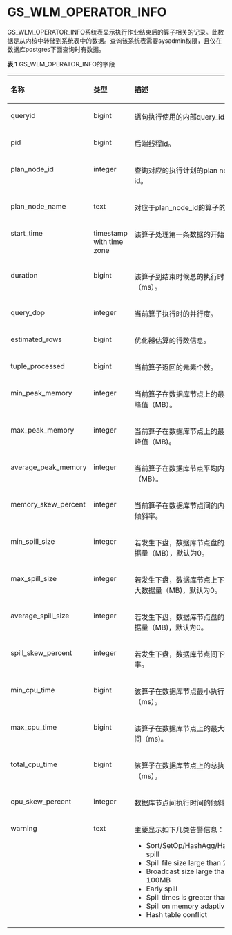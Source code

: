 # GS\_WLM\_OPERATOR\_INFO<a name="ZH-CN_TOPIC_0289900540"></a>

GS\_WLM\_OPERATOR\_INFO系统表显示执行作业结束后的算子相关的记录。此数据是从内核中转储到系统表中的数据。查询该系统表需要sysadmin权限，且仅在数据库postgres下面查询时有数据。

**表 1**  GS\_WLM\_OPERATOR\_INFO的字段

<a name="zh-cn_topic_0283136785_zh-cn_topic_0237122263_zh-cn_topic_0111176227_table85181143511"></a>
<table><thead align="left"><tr id="zh-cn_topic_0283136785_zh-cn_topic_0237122263_zh-cn_topic_0111176227_row12518114125110"><th class="cellrowborder" valign="top" width="22%" id="mcps1.2.4.1.1"><p id="zh-cn_topic_0283136785_zh-cn_topic_0237122263_zh-cn_topic_0111176227_p7518161415512"><a name="zh-cn_topic_0283136785_zh-cn_topic_0237122263_zh-cn_topic_0111176227_p7518161415512"></a><a name="zh-cn_topic_0283136785_zh-cn_topic_0237122263_zh-cn_topic_0111176227_p7518161415512"></a>名称</p>
</th>
<th class="cellrowborder" valign="top" width="19%" id="mcps1.2.4.1.2"><p id="zh-cn_topic_0283136785_zh-cn_topic_0237122263_zh-cn_topic_0111176227_p651816147513"><a name="zh-cn_topic_0283136785_zh-cn_topic_0237122263_zh-cn_topic_0111176227_p651816147513"></a><a name="zh-cn_topic_0283136785_zh-cn_topic_0237122263_zh-cn_topic_0111176227_p651816147513"></a>类型</p>
</th>
<th class="cellrowborder" valign="top" width="59%" id="mcps1.2.4.1.3"><p id="zh-cn_topic_0283136785_zh-cn_topic_0237122263_zh-cn_topic_0111176227_p1351919149511"><a name="zh-cn_topic_0283136785_zh-cn_topic_0237122263_zh-cn_topic_0111176227_p1351919149511"></a><a name="zh-cn_topic_0283136785_zh-cn_topic_0237122263_zh-cn_topic_0111176227_p1351919149511"></a>描述</p>
</th>
</tr>
</thead>
<tbody><tr id="zh-cn_topic_0283136785_zh-cn_topic_0237122263_zh-cn_topic_0111176227_row155196149514"><td class="cellrowborder" valign="top" width="22%" headers="mcps1.2.4.1.1 "><p id="zh-cn_topic_0283136785_zh-cn_topic_0237122263_zh-cn_topic_0111176227_p2519314135114"><a name="zh-cn_topic_0283136785_zh-cn_topic_0237122263_zh-cn_topic_0111176227_p2519314135114"></a><a name="zh-cn_topic_0283136785_zh-cn_topic_0237122263_zh-cn_topic_0111176227_p2519314135114"></a>queryid</p>
</td>
<td class="cellrowborder" valign="top" width="19%" headers="mcps1.2.4.1.2 "><p id="zh-cn_topic_0283136785_zh-cn_topic_0237122263_zh-cn_topic_0111176227_p1651921418517"><a name="zh-cn_topic_0283136785_zh-cn_topic_0237122263_zh-cn_topic_0111176227_p1651921418517"></a><a name="zh-cn_topic_0283136785_zh-cn_topic_0237122263_zh-cn_topic_0111176227_p1651921418517"></a>bigint</p>
</td>
<td class="cellrowborder" valign="top" width="59%" headers="mcps1.2.4.1.3 "><p id="zh-cn_topic_0283136785_zh-cn_topic_0237122263_zh-cn_topic_0111176227_p4519141415115"><a name="zh-cn_topic_0283136785_zh-cn_topic_0237122263_zh-cn_topic_0111176227_p4519141415115"></a><a name="zh-cn_topic_0283136785_zh-cn_topic_0237122263_zh-cn_topic_0111176227_p4519141415115"></a>语句执行使用的内部query_id。</p>
</td>
</tr>
<tr id="zh-cn_topic_0283136785_zh-cn_topic_0237122263_zh-cn_topic_0111176227_row3519181415112"><td class="cellrowborder" valign="top" width="22%" headers="mcps1.2.4.1.1 "><p id="zh-cn_topic_0283136785_zh-cn_topic_0237122263_zh-cn_topic_0111176227_p14519914195120"><a name="zh-cn_topic_0283136785_zh-cn_topic_0237122263_zh-cn_topic_0111176227_p14519914195120"></a><a name="zh-cn_topic_0283136785_zh-cn_topic_0237122263_zh-cn_topic_0111176227_p14519914195120"></a>pid</p>
</td>
<td class="cellrowborder" valign="top" width="19%" headers="mcps1.2.4.1.2 "><p id="zh-cn_topic_0283136785_zh-cn_topic_0237122263_zh-cn_topic_0111176227_p1651971414515"><a name="zh-cn_topic_0283136785_zh-cn_topic_0237122263_zh-cn_topic_0111176227_p1651971414515"></a><a name="zh-cn_topic_0283136785_zh-cn_topic_0237122263_zh-cn_topic_0111176227_p1651971414515"></a>bigint</p>
</td>
<td class="cellrowborder" valign="top" width="59%" headers="mcps1.2.4.1.3 "><p id="zh-cn_topic_0283136785_zh-cn_topic_0237122263_zh-cn_topic_0111176227_p651921410511"><a name="zh-cn_topic_0283136785_zh-cn_topic_0237122263_zh-cn_topic_0111176227_p651921410511"></a><a name="zh-cn_topic_0283136785_zh-cn_topic_0237122263_zh-cn_topic_0111176227_p651921410511"></a>后端线程id。</p>
</td>
</tr>
<tr id="zh-cn_topic_0283136785_zh-cn_topic_0237122263_zh-cn_topic_0111176227_row551921411518"><td class="cellrowborder" valign="top" width="22%" headers="mcps1.2.4.1.1 "><p id="zh-cn_topic_0283136785_zh-cn_topic_0237122263_zh-cn_topic_0111176227_p85191414155117"><a name="zh-cn_topic_0283136785_zh-cn_topic_0237122263_zh-cn_topic_0111176227_p85191414155117"></a><a name="zh-cn_topic_0283136785_zh-cn_topic_0237122263_zh-cn_topic_0111176227_p85191414155117"></a>plan_node_id</p>
</td>
<td class="cellrowborder" valign="top" width="19%" headers="mcps1.2.4.1.2 "><p id="zh-cn_topic_0283136785_zh-cn_topic_0237122263_zh-cn_topic_0111176227_p1951991455112"><a name="zh-cn_topic_0283136785_zh-cn_topic_0237122263_zh-cn_topic_0111176227_p1951991455112"></a><a name="zh-cn_topic_0283136785_zh-cn_topic_0237122263_zh-cn_topic_0111176227_p1951991455112"></a>integer</p>
</td>
<td class="cellrowborder" valign="top" width="59%" headers="mcps1.2.4.1.3 "><p id="zh-cn_topic_0283136785_zh-cn_topic_0237122263_zh-cn_topic_0111176227_p3519101415516"><a name="zh-cn_topic_0283136785_zh-cn_topic_0237122263_zh-cn_topic_0111176227_p3519101415516"></a><a name="zh-cn_topic_0283136785_zh-cn_topic_0237122263_zh-cn_topic_0111176227_p3519101415516"></a>查询对应的执行计划的plan node id。</p>
</td>
</tr>
<tr id="zh-cn_topic_0283136785_zh-cn_topic_0237122263_zh-cn_topic_0111176227_row17519614175113"><td class="cellrowborder" valign="top" width="22%" headers="mcps1.2.4.1.1 "><p id="zh-cn_topic_0283136785_zh-cn_topic_0237122263_zh-cn_topic_0111176227_p5519131418511"><a name="zh-cn_topic_0283136785_zh-cn_topic_0237122263_zh-cn_topic_0111176227_p5519131418511"></a><a name="zh-cn_topic_0283136785_zh-cn_topic_0237122263_zh-cn_topic_0111176227_p5519131418511"></a>plan_node_name</p>
</td>
<td class="cellrowborder" valign="top" width="19%" headers="mcps1.2.4.1.2 "><p id="zh-cn_topic_0283136785_zh-cn_topic_0237122263_zh-cn_topic_0111176227_p1951971455118"><a name="zh-cn_topic_0283136785_zh-cn_topic_0237122263_zh-cn_topic_0111176227_p1951971455118"></a><a name="zh-cn_topic_0283136785_zh-cn_topic_0237122263_zh-cn_topic_0111176227_p1951971455118"></a>text</p>
</td>
<td class="cellrowborder" valign="top" width="59%" headers="mcps1.2.4.1.3 "><p id="zh-cn_topic_0283136785_zh-cn_topic_0237122263_zh-cn_topic_0111176227_p1825284518537"><a name="zh-cn_topic_0283136785_zh-cn_topic_0237122263_zh-cn_topic_0111176227_p1825284518537"></a><a name="zh-cn_topic_0283136785_zh-cn_topic_0237122263_zh-cn_topic_0111176227_p1825284518537"></a>对应于plan_node_id的算子的名称。</p>
</td>
</tr>
<tr id="zh-cn_topic_0283136785_zh-cn_topic_0237122263_zh-cn_topic_0111176227_row251961411512"><td class="cellrowborder" valign="top" width="22%" headers="mcps1.2.4.1.1 "><p id="zh-cn_topic_0283136785_zh-cn_topic_0237122263_zh-cn_topic_0111176227_p10519171455119"><a name="zh-cn_topic_0283136785_zh-cn_topic_0237122263_zh-cn_topic_0111176227_p10519171455119"></a><a name="zh-cn_topic_0283136785_zh-cn_topic_0237122263_zh-cn_topic_0111176227_p10519171455119"></a>start_time</p>
</td>
<td class="cellrowborder" valign="top" width="19%" headers="mcps1.2.4.1.2 "><p id="zh-cn_topic_0283136785_zh-cn_topic_0237122263_zh-cn_topic_0111176227_p10519314105112"><a name="zh-cn_topic_0283136785_zh-cn_topic_0237122263_zh-cn_topic_0111176227_p10519314105112"></a><a name="zh-cn_topic_0283136785_zh-cn_topic_0237122263_zh-cn_topic_0111176227_p10519314105112"></a>timestamp with time zone</p>
</td>
<td class="cellrowborder" valign="top" width="59%" headers="mcps1.2.4.1.3 "><p id="zh-cn_topic_0283136785_zh-cn_topic_0237122263_zh-cn_topic_0111176227_p751971405113"><a name="zh-cn_topic_0283136785_zh-cn_topic_0237122263_zh-cn_topic_0111176227_p751971405113"></a><a name="zh-cn_topic_0283136785_zh-cn_topic_0237122263_zh-cn_topic_0111176227_p751971405113"></a>该算子处理第一条数据的开始时间。</p>
</td>
</tr>
<tr id="zh-cn_topic_0283136785_zh-cn_topic_0237122263_zh-cn_topic_0111176227_row15191214175110"><td class="cellrowborder" valign="top" width="22%" headers="mcps1.2.4.1.1 "><p id="zh-cn_topic_0283136785_zh-cn_topic_0237122263_zh-cn_topic_0111176227_p7519141412514"><a name="zh-cn_topic_0283136785_zh-cn_topic_0237122263_zh-cn_topic_0111176227_p7519141412514"></a><a name="zh-cn_topic_0283136785_zh-cn_topic_0237122263_zh-cn_topic_0111176227_p7519141412514"></a>duration</p>
</td>
<td class="cellrowborder" valign="top" width="19%" headers="mcps1.2.4.1.2 "><p id="zh-cn_topic_0283136785_zh-cn_topic_0237122263_zh-cn_topic_0111176227_p205191014155120"><a name="zh-cn_topic_0283136785_zh-cn_topic_0237122263_zh-cn_topic_0111176227_p205191014155120"></a><a name="zh-cn_topic_0283136785_zh-cn_topic_0237122263_zh-cn_topic_0111176227_p205191014155120"></a>bigint</p>
</td>
<td class="cellrowborder" valign="top" width="59%" headers="mcps1.2.4.1.3 "><p id="zh-cn_topic_0283136785_zh-cn_topic_0237122263_zh-cn_topic_0111176227_p1451971495114"><a name="zh-cn_topic_0283136785_zh-cn_topic_0237122263_zh-cn_topic_0111176227_p1451971495114"></a><a name="zh-cn_topic_0283136785_zh-cn_topic_0237122263_zh-cn_topic_0111176227_p1451971495114"></a>该算子到结束时候总的执行时间（ms）。</p>
</td>
</tr>
<tr id="zh-cn_topic_0283136785_zh-cn_topic_0237122263_zh-cn_topic_0111176227_row15519614165115"><td class="cellrowborder" valign="top" width="22%" headers="mcps1.2.4.1.1 "><p id="zh-cn_topic_0283136785_zh-cn_topic_0237122263_zh-cn_topic_0111176227_p1451911141518"><a name="zh-cn_topic_0283136785_zh-cn_topic_0237122263_zh-cn_topic_0111176227_p1451911141518"></a><a name="zh-cn_topic_0283136785_zh-cn_topic_0237122263_zh-cn_topic_0111176227_p1451911141518"></a>query_dop</p>
</td>
<td class="cellrowborder" valign="top" width="19%" headers="mcps1.2.4.1.2 "><p id="zh-cn_topic_0283136785_zh-cn_topic_0237122263_zh-cn_topic_0111176227_p7519514155119"><a name="zh-cn_topic_0283136785_zh-cn_topic_0237122263_zh-cn_topic_0111176227_p7519514155119"></a><a name="zh-cn_topic_0283136785_zh-cn_topic_0237122263_zh-cn_topic_0111176227_p7519514155119"></a>integer</p>
</td>
<td class="cellrowborder" valign="top" width="59%" headers="mcps1.2.4.1.3 "><p id="zh-cn_topic_0283136785_zh-cn_topic_0237122263_zh-cn_topic_0111176227_p8519111485115"><a name="zh-cn_topic_0283136785_zh-cn_topic_0237122263_zh-cn_topic_0111176227_p8519111485115"></a><a name="zh-cn_topic_0283136785_zh-cn_topic_0237122263_zh-cn_topic_0111176227_p8519111485115"></a>当前算子执行时的并行度。</p>
</td>
</tr>
<tr id="zh-cn_topic_0283136785_zh-cn_topic_0237122263_zh-cn_topic_0111176227_row8519914145114"><td class="cellrowborder" valign="top" width="22%" headers="mcps1.2.4.1.1 "><p id="zh-cn_topic_0283136785_zh-cn_topic_0237122263_zh-cn_topic_0111176227_p1151971405113"><a name="zh-cn_topic_0283136785_zh-cn_topic_0237122263_zh-cn_topic_0111176227_p1151971405113"></a><a name="zh-cn_topic_0283136785_zh-cn_topic_0237122263_zh-cn_topic_0111176227_p1151971405113"></a>estimated_rows</p>
</td>
<td class="cellrowborder" valign="top" width="19%" headers="mcps1.2.4.1.2 "><p id="zh-cn_topic_0283136785_zh-cn_topic_0237122263_zh-cn_topic_0111176227_p65191314155115"><a name="zh-cn_topic_0283136785_zh-cn_topic_0237122263_zh-cn_topic_0111176227_p65191314155115"></a><a name="zh-cn_topic_0283136785_zh-cn_topic_0237122263_zh-cn_topic_0111176227_p65191314155115"></a>bigint</p>
</td>
<td class="cellrowborder" valign="top" width="59%" headers="mcps1.2.4.1.3 "><p id="zh-cn_topic_0283136785_zh-cn_topic_0237122263_zh-cn_topic_0111176227_p15519101411512"><a name="zh-cn_topic_0283136785_zh-cn_topic_0237122263_zh-cn_topic_0111176227_p15519101411512"></a><a name="zh-cn_topic_0283136785_zh-cn_topic_0237122263_zh-cn_topic_0111176227_p15519101411512"></a>优化器估算的行数信息。</p>
</td>
</tr>
<tr id="zh-cn_topic_0283136785_zh-cn_topic_0237122263_zh-cn_topic_0111176227_row14519161419512"><td class="cellrowborder" valign="top" width="22%" headers="mcps1.2.4.1.1 "><p id="zh-cn_topic_0283136785_zh-cn_topic_0237122263_zh-cn_topic_0111176227_p4519181485114"><a name="zh-cn_topic_0283136785_zh-cn_topic_0237122263_zh-cn_topic_0111176227_p4519181485114"></a><a name="zh-cn_topic_0283136785_zh-cn_topic_0237122263_zh-cn_topic_0111176227_p4519181485114"></a>tuple_processed</p>
</td>
<td class="cellrowborder" valign="top" width="19%" headers="mcps1.2.4.1.2 "><p id="zh-cn_topic_0283136785_zh-cn_topic_0237122263_zh-cn_topic_0111176227_p2519121416514"><a name="zh-cn_topic_0283136785_zh-cn_topic_0237122263_zh-cn_topic_0111176227_p2519121416514"></a><a name="zh-cn_topic_0283136785_zh-cn_topic_0237122263_zh-cn_topic_0111176227_p2519121416514"></a>bigint</p>
</td>
<td class="cellrowborder" valign="top" width="59%" headers="mcps1.2.4.1.3 "><p id="zh-cn_topic_0283136785_zh-cn_topic_0237122263_zh-cn_topic_0111176227_p55195145519"><a name="zh-cn_topic_0283136785_zh-cn_topic_0237122263_zh-cn_topic_0111176227_p55195145519"></a><a name="zh-cn_topic_0283136785_zh-cn_topic_0237122263_zh-cn_topic_0111176227_p55195145519"></a>当前算子返回的元素个数。</p>
</td>
</tr>
<tr id="zh-cn_topic_0283136785_zh-cn_topic_0237122263_zh-cn_topic_0111176227_row13519514115111"><td class="cellrowborder" valign="top" width="22%" headers="mcps1.2.4.1.1 "><p id="zh-cn_topic_0283136785_zh-cn_topic_0237122263_zh-cn_topic_0111176227_p45193142511"><a name="zh-cn_topic_0283136785_zh-cn_topic_0237122263_zh-cn_topic_0111176227_p45193142511"></a><a name="zh-cn_topic_0283136785_zh-cn_topic_0237122263_zh-cn_topic_0111176227_p45193142511"></a>min_peak_memory</p>
</td>
<td class="cellrowborder" valign="top" width="19%" headers="mcps1.2.4.1.2 "><p id="zh-cn_topic_0283136785_zh-cn_topic_0237122263_zh-cn_topic_0111176227_p8519151410510"><a name="zh-cn_topic_0283136785_zh-cn_topic_0237122263_zh-cn_topic_0111176227_p8519151410510"></a><a name="zh-cn_topic_0283136785_zh-cn_topic_0237122263_zh-cn_topic_0111176227_p8519151410510"></a>integer</p>
</td>
<td class="cellrowborder" valign="top" width="59%" headers="mcps1.2.4.1.3 "><p id="zh-cn_topic_0283136785_zh-cn_topic_0237122263_zh-cn_topic_0111176227_p165191114145119"><a name="zh-cn_topic_0283136785_zh-cn_topic_0237122263_zh-cn_topic_0111176227_p165191114145119"></a><a name="zh-cn_topic_0283136785_zh-cn_topic_0237122263_zh-cn_topic_0111176227_p165191114145119"></a>当前算子在<span id="zh-cn_topic_0283136785_zh-cn_topic_0237122263_text1359665863613"><a name="zh-cn_topic_0283136785_zh-cn_topic_0237122263_text1359665863613"></a><a name="zh-cn_topic_0283136785_zh-cn_topic_0237122263_text1359665863613"></a>数据库节点</span>上的最小内存峰值（MB）。</p>
</td>
</tr>
<tr id="zh-cn_topic_0283136785_zh-cn_topic_0237122263_zh-cn_topic_0111176227_row651951425114"><td class="cellrowborder" valign="top" width="22%" headers="mcps1.2.4.1.1 "><p id="zh-cn_topic_0283136785_zh-cn_topic_0237122263_zh-cn_topic_0111176227_p1519121413516"><a name="zh-cn_topic_0283136785_zh-cn_topic_0237122263_zh-cn_topic_0111176227_p1519121413516"></a><a name="zh-cn_topic_0283136785_zh-cn_topic_0237122263_zh-cn_topic_0111176227_p1519121413516"></a>max_peak_memory</p>
</td>
<td class="cellrowborder" valign="top" width="19%" headers="mcps1.2.4.1.2 "><p id="zh-cn_topic_0283136785_zh-cn_topic_0237122263_zh-cn_topic_0111176227_p1751916147515"><a name="zh-cn_topic_0283136785_zh-cn_topic_0237122263_zh-cn_topic_0111176227_p1751916147515"></a><a name="zh-cn_topic_0283136785_zh-cn_topic_0237122263_zh-cn_topic_0111176227_p1751916147515"></a>integer</p>
</td>
<td class="cellrowborder" valign="top" width="59%" headers="mcps1.2.4.1.3 "><p id="zh-cn_topic_0283136785_zh-cn_topic_0237122263_zh-cn_topic_0111176227_p85191314135116"><a name="zh-cn_topic_0283136785_zh-cn_topic_0237122263_zh-cn_topic_0111176227_p85191314135116"></a><a name="zh-cn_topic_0283136785_zh-cn_topic_0237122263_zh-cn_topic_0111176227_p85191314135116"></a>当前算子在<span id="zh-cn_topic_0283136785_zh-cn_topic_0237122263_text1118713053712"><a name="zh-cn_topic_0283136785_zh-cn_topic_0237122263_text1118713053712"></a><a name="zh-cn_topic_0283136785_zh-cn_topic_0237122263_text1118713053712"></a>数据库节点</span>上的最大内存峰值（MB)。</p>
</td>
</tr>
<tr id="zh-cn_topic_0283136785_zh-cn_topic_0237122263_zh-cn_topic_0111176227_row165191314175116"><td class="cellrowborder" valign="top" width="22%" headers="mcps1.2.4.1.1 "><p id="zh-cn_topic_0283136785_zh-cn_topic_0237122263_zh-cn_topic_0111176227_p1252010141514"><a name="zh-cn_topic_0283136785_zh-cn_topic_0237122263_zh-cn_topic_0111176227_p1252010141514"></a><a name="zh-cn_topic_0283136785_zh-cn_topic_0237122263_zh-cn_topic_0111176227_p1252010141514"></a>average_peak_memory</p>
</td>
<td class="cellrowborder" valign="top" width="19%" headers="mcps1.2.4.1.2 "><p id="zh-cn_topic_0283136785_zh-cn_topic_0237122263_zh-cn_topic_0111176227_p3520171413517"><a name="zh-cn_topic_0283136785_zh-cn_topic_0237122263_zh-cn_topic_0111176227_p3520171413517"></a><a name="zh-cn_topic_0283136785_zh-cn_topic_0237122263_zh-cn_topic_0111176227_p3520171413517"></a>integer</p>
</td>
<td class="cellrowborder" valign="top" width="59%" headers="mcps1.2.4.1.3 "><p id="zh-cn_topic_0283136785_zh-cn_topic_0237122263_zh-cn_topic_0111176227_p15520161445117"><a name="zh-cn_topic_0283136785_zh-cn_topic_0237122263_zh-cn_topic_0111176227_p15520161445117"></a><a name="zh-cn_topic_0283136785_zh-cn_topic_0237122263_zh-cn_topic_0111176227_p15520161445117"></a>当前算子在数据库节点平均内存峰值（MB）。</p>
</td>
</tr>
<tr id="zh-cn_topic_0283136785_zh-cn_topic_0237122263_zh-cn_topic_0111176227_row1021234211415"><td class="cellrowborder" valign="top" width="22%" headers="mcps1.2.4.1.1 "><p id="zh-cn_topic_0283136785_zh-cn_topic_0237122263_zh-cn_topic_0111176227_p162135421546"><a name="zh-cn_topic_0283136785_zh-cn_topic_0237122263_zh-cn_topic_0111176227_p162135421546"></a><a name="zh-cn_topic_0283136785_zh-cn_topic_0237122263_zh-cn_topic_0111176227_p162135421546"></a>memory_skew_percent</p>
</td>
<td class="cellrowborder" valign="top" width="19%" headers="mcps1.2.4.1.2 "><p id="zh-cn_topic_0283136785_zh-cn_topic_0237122263_zh-cn_topic_0111176227_p02131442948"><a name="zh-cn_topic_0283136785_zh-cn_topic_0237122263_zh-cn_topic_0111176227_p02131442948"></a><a name="zh-cn_topic_0283136785_zh-cn_topic_0237122263_zh-cn_topic_0111176227_p02131442948"></a>integer</p>
</td>
<td class="cellrowborder" valign="top" width="59%" headers="mcps1.2.4.1.3 "><p id="zh-cn_topic_0283136785_zh-cn_topic_0237122263_zh-cn_topic_0111176227_p1721315421243"><a name="zh-cn_topic_0283136785_zh-cn_topic_0237122263_zh-cn_topic_0111176227_p1721315421243"></a><a name="zh-cn_topic_0283136785_zh-cn_topic_0237122263_zh-cn_topic_0111176227_p1721315421243"></a>当前算子在<span id="zh-cn_topic_0283136785_zh-cn_topic_0237122263_text174244119405"><a name="zh-cn_topic_0283136785_zh-cn_topic_0237122263_text174244119405"></a><a name="zh-cn_topic_0283136785_zh-cn_topic_0237122263_text174244119405"></a>数据库节点</span>间的内存使用倾斜率。</p>
</td>
</tr>
<tr id="zh-cn_topic_0283136785_zh-cn_topic_0237122263_zh-cn_topic_0111176227_row85201814195111"><td class="cellrowborder" valign="top" width="22%" headers="mcps1.2.4.1.1 "><p id="zh-cn_topic_0283136785_zh-cn_topic_0237122263_zh-cn_topic_0111176227_p1752031425113"><a name="zh-cn_topic_0283136785_zh-cn_topic_0237122263_zh-cn_topic_0111176227_p1752031425113"></a><a name="zh-cn_topic_0283136785_zh-cn_topic_0237122263_zh-cn_topic_0111176227_p1752031425113"></a>min_spill_size</p>
</td>
<td class="cellrowborder" valign="top" width="19%" headers="mcps1.2.4.1.2 "><p id="zh-cn_topic_0283136785_zh-cn_topic_0237122263_zh-cn_topic_0111176227_p952021419512"><a name="zh-cn_topic_0283136785_zh-cn_topic_0237122263_zh-cn_topic_0111176227_p952021419512"></a><a name="zh-cn_topic_0283136785_zh-cn_topic_0237122263_zh-cn_topic_0111176227_p952021419512"></a>integer</p>
</td>
<td class="cellrowborder" valign="top" width="59%" headers="mcps1.2.4.1.3 "><p id="zh-cn_topic_0283136785_zh-cn_topic_0237122263_zh-cn_topic_0111176227_p752071475115"><a name="zh-cn_topic_0283136785_zh-cn_topic_0237122263_zh-cn_topic_0111176227_p752071475115"></a><a name="zh-cn_topic_0283136785_zh-cn_topic_0237122263_zh-cn_topic_0111176227_p752071475115"></a>若发生下盘，数据库节点盘的最小数据量（MB），默认为0。</p>
</td>
</tr>
<tr id="zh-cn_topic_0283136785_zh-cn_topic_0237122263_zh-cn_topic_0111176227_row25206142513"><td class="cellrowborder" valign="top" width="22%" headers="mcps1.2.4.1.1 "><p id="zh-cn_topic_0283136785_zh-cn_topic_0237122263_zh-cn_topic_0111176227_p1952021418517"><a name="zh-cn_topic_0283136785_zh-cn_topic_0237122263_zh-cn_topic_0111176227_p1952021418517"></a><a name="zh-cn_topic_0283136785_zh-cn_topic_0237122263_zh-cn_topic_0111176227_p1952021418517"></a>max_spill_size</p>
</td>
<td class="cellrowborder" valign="top" width="19%" headers="mcps1.2.4.1.2 "><p id="zh-cn_topic_0283136785_zh-cn_topic_0237122263_zh-cn_topic_0111176227_p1452018144513"><a name="zh-cn_topic_0283136785_zh-cn_topic_0237122263_zh-cn_topic_0111176227_p1452018144513"></a><a name="zh-cn_topic_0283136785_zh-cn_topic_0237122263_zh-cn_topic_0111176227_p1452018144513"></a>integer</p>
</td>
<td class="cellrowborder" valign="top" width="59%" headers="mcps1.2.4.1.3 "><p id="zh-cn_topic_0283136785_zh-cn_topic_0237122263_zh-cn_topic_0111176227_p185201314115112"><a name="zh-cn_topic_0283136785_zh-cn_topic_0237122263_zh-cn_topic_0111176227_p185201314115112"></a><a name="zh-cn_topic_0283136785_zh-cn_topic_0237122263_zh-cn_topic_0111176227_p185201314115112"></a>若发生下盘，<span id="zh-cn_topic_0283136785_zh-cn_topic_0237122263_text31158483719"><a name="zh-cn_topic_0283136785_zh-cn_topic_0237122263_text31158483719"></a><a name="zh-cn_topic_0283136785_zh-cn_topic_0237122263_text31158483719"></a>数据库节点</span>上下盘的最大数据量（MB)，默认为0。</p>
</td>
</tr>
<tr id="zh-cn_topic_0283136785_zh-cn_topic_0237122263_zh-cn_topic_0111176227_row125201914115112"><td class="cellrowborder" valign="top" width="22%" headers="mcps1.2.4.1.1 "><p id="zh-cn_topic_0283136785_zh-cn_topic_0237122263_zh-cn_topic_0111176227_p1352081445118"><a name="zh-cn_topic_0283136785_zh-cn_topic_0237122263_zh-cn_topic_0111176227_p1352081445118"></a><a name="zh-cn_topic_0283136785_zh-cn_topic_0237122263_zh-cn_topic_0111176227_p1352081445118"></a>average_spill_size</p>
</td>
<td class="cellrowborder" valign="top" width="19%" headers="mcps1.2.4.1.2 "><p id="zh-cn_topic_0283136785_zh-cn_topic_0237122263_zh-cn_topic_0111176227_p752061414517"><a name="zh-cn_topic_0283136785_zh-cn_topic_0237122263_zh-cn_topic_0111176227_p752061414517"></a><a name="zh-cn_topic_0283136785_zh-cn_topic_0237122263_zh-cn_topic_0111176227_p752061414517"></a>integer</p>
</td>
<td class="cellrowborder" valign="top" width="59%" headers="mcps1.2.4.1.3 "><p id="zh-cn_topic_0283136785_zh-cn_topic_0237122263_zh-cn_topic_0111176227_p155201514155118"><a name="zh-cn_topic_0283136785_zh-cn_topic_0237122263_zh-cn_topic_0111176227_p155201514155118"></a><a name="zh-cn_topic_0283136785_zh-cn_topic_0237122263_zh-cn_topic_0111176227_p155201514155118"></a>若发生下盘，<span id="zh-cn_topic_0283136785_zh-cn_topic_0237122263_text1234415519372"><a name="zh-cn_topic_0283136785_zh-cn_topic_0237122263_text1234415519372"></a><a name="zh-cn_topic_0283136785_zh-cn_topic_0237122263_text1234415519372"></a>数据库节点</span>盘的平均数据量（MB)，默认为0。</p>
</td>
</tr>
<tr id="zh-cn_topic_0283136785_zh-cn_topic_0237122263_zh-cn_topic_0111176227_row1252051419514"><td class="cellrowborder" valign="top" width="22%" headers="mcps1.2.4.1.1 "><p id="zh-cn_topic_0283136785_zh-cn_topic_0237122263_zh-cn_topic_0111176227_p19520161411513"><a name="zh-cn_topic_0283136785_zh-cn_topic_0237122263_zh-cn_topic_0111176227_p19520161411513"></a><a name="zh-cn_topic_0283136785_zh-cn_topic_0237122263_zh-cn_topic_0111176227_p19520161411513"></a>spill_skew_percent</p>
</td>
<td class="cellrowborder" valign="top" width="19%" headers="mcps1.2.4.1.2 "><p id="zh-cn_topic_0283136785_zh-cn_topic_0237122263_zh-cn_topic_0111176227_p85201141517"><a name="zh-cn_topic_0283136785_zh-cn_topic_0237122263_zh-cn_topic_0111176227_p85201141517"></a><a name="zh-cn_topic_0283136785_zh-cn_topic_0237122263_zh-cn_topic_0111176227_p85201141517"></a>integer</p>
</td>
<td class="cellrowborder" valign="top" width="59%" headers="mcps1.2.4.1.3 "><p id="zh-cn_topic_0283136785_zh-cn_topic_0237122263_zh-cn_topic_0111176227_p1520131411519"><a name="zh-cn_topic_0283136785_zh-cn_topic_0237122263_zh-cn_topic_0111176227_p1520131411519"></a><a name="zh-cn_topic_0283136785_zh-cn_topic_0237122263_zh-cn_topic_0111176227_p1520131411519"></a>若发生下盘，数据库节点间下盘倾斜率。</p>
</td>
</tr>
<tr id="zh-cn_topic_0283136785_zh-cn_topic_0237122263_zh-cn_topic_0111176227_row1452061412518"><td class="cellrowborder" valign="top" width="22%" headers="mcps1.2.4.1.1 "><p id="zh-cn_topic_0283136785_zh-cn_topic_0237122263_zh-cn_topic_0111176227_p1052071445117"><a name="zh-cn_topic_0283136785_zh-cn_topic_0237122263_zh-cn_topic_0111176227_p1052071445117"></a><a name="zh-cn_topic_0283136785_zh-cn_topic_0237122263_zh-cn_topic_0111176227_p1052071445117"></a>min_cpu_time</p>
</td>
<td class="cellrowborder" valign="top" width="19%" headers="mcps1.2.4.1.2 "><p id="zh-cn_topic_0283136785_zh-cn_topic_0237122263_zh-cn_topic_0111176227_p145200142510"><a name="zh-cn_topic_0283136785_zh-cn_topic_0237122263_zh-cn_topic_0111176227_p145200142510"></a><a name="zh-cn_topic_0283136785_zh-cn_topic_0237122263_zh-cn_topic_0111176227_p145200142510"></a>bigint</p>
</td>
<td class="cellrowborder" valign="top" width="59%" headers="mcps1.2.4.1.3 "><p id="zh-cn_topic_0283136785_zh-cn_topic_0237122263_zh-cn_topic_0111176227_p185204140516"><a name="zh-cn_topic_0283136785_zh-cn_topic_0237122263_zh-cn_topic_0111176227_p185204140516"></a><a name="zh-cn_topic_0283136785_zh-cn_topic_0237122263_zh-cn_topic_0111176227_p185204140516"></a>该算子在<span id="zh-cn_topic_0283136785_zh-cn_topic_0237122263_text28601461378"><a name="zh-cn_topic_0283136785_zh-cn_topic_0237122263_text28601461378"></a><a name="zh-cn_topic_0283136785_zh-cn_topic_0237122263_text28601461378"></a>数据库节点</span>最小执行时间（ms）。</p>
</td>
</tr>
<tr id="zh-cn_topic_0283136785_zh-cn_topic_0237122263_zh-cn_topic_0111176227_row145201414185120"><td class="cellrowborder" valign="top" width="22%" headers="mcps1.2.4.1.1 "><p id="zh-cn_topic_0283136785_zh-cn_topic_0237122263_zh-cn_topic_0111176227_p752019149519"><a name="zh-cn_topic_0283136785_zh-cn_topic_0237122263_zh-cn_topic_0111176227_p752019149519"></a><a name="zh-cn_topic_0283136785_zh-cn_topic_0237122263_zh-cn_topic_0111176227_p752019149519"></a>max_cpu_time</p>
</td>
<td class="cellrowborder" valign="top" width="19%" headers="mcps1.2.4.1.2 "><p id="zh-cn_topic_0283136785_zh-cn_topic_0237122263_zh-cn_topic_0111176227_p17520614165111"><a name="zh-cn_topic_0283136785_zh-cn_topic_0237122263_zh-cn_topic_0111176227_p17520614165111"></a><a name="zh-cn_topic_0283136785_zh-cn_topic_0237122263_zh-cn_topic_0111176227_p17520614165111"></a>bigint</p>
</td>
<td class="cellrowborder" valign="top" width="59%" headers="mcps1.2.4.1.3 "><p id="zh-cn_topic_0283136785_zh-cn_topic_0237122263_zh-cn_topic_0111176227_p65207145515"><a name="zh-cn_topic_0283136785_zh-cn_topic_0237122263_zh-cn_topic_0111176227_p65207145515"></a><a name="zh-cn_topic_0283136785_zh-cn_topic_0237122263_zh-cn_topic_0111176227_p65207145515"></a>该算子在<span id="zh-cn_topic_0283136785_zh-cn_topic_0237122263_text1837428123715"><a name="zh-cn_topic_0283136785_zh-cn_topic_0237122263_text1837428123715"></a><a name="zh-cn_topic_0283136785_zh-cn_topic_0237122263_text1837428123715"></a>数据库节点</span>上的最大执行时间（ms)。</p>
</td>
</tr>
<tr id="zh-cn_topic_0283136785_zh-cn_topic_0237122263_zh-cn_topic_0111176227_row10520151445118"><td class="cellrowborder" valign="top" width="22%" headers="mcps1.2.4.1.1 "><p id="zh-cn_topic_0283136785_zh-cn_topic_0237122263_zh-cn_topic_0111176227_p13520181445118"><a name="zh-cn_topic_0283136785_zh-cn_topic_0237122263_zh-cn_topic_0111176227_p13520181445118"></a><a name="zh-cn_topic_0283136785_zh-cn_topic_0237122263_zh-cn_topic_0111176227_p13520181445118"></a>total_cpu_time</p>
</td>
<td class="cellrowborder" valign="top" width="19%" headers="mcps1.2.4.1.2 "><p id="zh-cn_topic_0283136785_zh-cn_topic_0237122263_zh-cn_topic_0111176227_p1852061414513"><a name="zh-cn_topic_0283136785_zh-cn_topic_0237122263_zh-cn_topic_0111176227_p1852061414513"></a><a name="zh-cn_topic_0283136785_zh-cn_topic_0237122263_zh-cn_topic_0111176227_p1852061414513"></a>bigint</p>
</td>
<td class="cellrowborder" valign="top" width="59%" headers="mcps1.2.4.1.3 "><p id="zh-cn_topic_0283136785_zh-cn_topic_0237122263_zh-cn_topic_0111176227_p1452031415113"><a name="zh-cn_topic_0283136785_zh-cn_topic_0237122263_zh-cn_topic_0111176227_p1452031415113"></a><a name="zh-cn_topic_0283136785_zh-cn_topic_0237122263_zh-cn_topic_0111176227_p1452031415113"></a>该算子在<span id="zh-cn_topic_0283136785_zh-cn_topic_0237122263_text88683916376"><a name="zh-cn_topic_0283136785_zh-cn_topic_0237122263_text88683916376"></a><a name="zh-cn_topic_0283136785_zh-cn_topic_0237122263_text88683916376"></a>数据库节点</span>上的总执行时间（ms）。</p>
</td>
</tr>
<tr id="zh-cn_topic_0283136785_zh-cn_topic_0237122263_zh-cn_topic_0111176227_row1752017141518"><td class="cellrowborder" valign="top" width="22%" headers="mcps1.2.4.1.1 "><p id="zh-cn_topic_0283136785_zh-cn_topic_0237122263_zh-cn_topic_0111176227_p12520111475115"><a name="zh-cn_topic_0283136785_zh-cn_topic_0237122263_zh-cn_topic_0111176227_p12520111475115"></a><a name="zh-cn_topic_0283136785_zh-cn_topic_0237122263_zh-cn_topic_0111176227_p12520111475115"></a>cpu_skew_percent</p>
</td>
<td class="cellrowborder" valign="top" width="19%" headers="mcps1.2.4.1.2 "><p id="zh-cn_topic_0283136785_zh-cn_topic_0237122263_zh-cn_topic_0111176227_p1452061412511"><a name="zh-cn_topic_0283136785_zh-cn_topic_0237122263_zh-cn_topic_0111176227_p1452061412511"></a><a name="zh-cn_topic_0283136785_zh-cn_topic_0237122263_zh-cn_topic_0111176227_p1452061412511"></a>integer</p>
</td>
<td class="cellrowborder" valign="top" width="59%" headers="mcps1.2.4.1.3 "><p id="zh-cn_topic_0283136785_zh-cn_topic_0237122263_zh-cn_topic_0111176227_p3520111414515"><a name="zh-cn_topic_0283136785_zh-cn_topic_0237122263_zh-cn_topic_0111176227_p3520111414515"></a><a name="zh-cn_topic_0283136785_zh-cn_topic_0237122263_zh-cn_topic_0111176227_p3520111414515"></a><span id="zh-cn_topic_0283136785_zh-cn_topic_0237122263_text896912501438"><a name="zh-cn_topic_0283136785_zh-cn_topic_0237122263_text896912501438"></a><a name="zh-cn_topic_0283136785_zh-cn_topic_0237122263_text896912501438"></a>数据库节点</span>间执行时间的倾斜率。</p>
</td>
</tr>
<tr id="zh-cn_topic_0283136785_zh-cn_topic_0237122263_zh-cn_topic_0111176227_row752012145514"><td class="cellrowborder" valign="top" width="22%" headers="mcps1.2.4.1.1 "><p id="zh-cn_topic_0283136785_zh-cn_topic_0237122263_zh-cn_topic_0111176227_p6520181475113"><a name="zh-cn_topic_0283136785_zh-cn_topic_0237122263_zh-cn_topic_0111176227_p6520181475113"></a><a name="zh-cn_topic_0283136785_zh-cn_topic_0237122263_zh-cn_topic_0111176227_p6520181475113"></a>warning</p>
</td>
<td class="cellrowborder" valign="top" width="19%" headers="mcps1.2.4.1.2 "><p id="zh-cn_topic_0283136785_zh-cn_topic_0237122263_zh-cn_topic_0111176227_p155201314115112"><a name="zh-cn_topic_0283136785_zh-cn_topic_0237122263_zh-cn_topic_0111176227_p155201314115112"></a><a name="zh-cn_topic_0283136785_zh-cn_topic_0237122263_zh-cn_topic_0111176227_p155201314115112"></a>text</p>
</td>
<td class="cellrowborder" valign="top" width="59%" headers="mcps1.2.4.1.3 "><p id="zh-cn_topic_0283136785_zh-cn_topic_0237122263_zh-cn_topic_0111176227_p4479161682718"><a name="zh-cn_topic_0283136785_zh-cn_topic_0237122263_zh-cn_topic_0111176227_p4479161682718"></a><a name="zh-cn_topic_0283136785_zh-cn_topic_0237122263_zh-cn_topic_0111176227_p4479161682718"></a>主要显示如下几类告警信息：</p>
<a name="zh-cn_topic_0283136785_zh-cn_topic_0237122263_ul0414933122715"></a><a name="zh-cn_topic_0283136785_zh-cn_topic_0237122263_ul0414933122715"></a><ul id="zh-cn_topic_0283136785_zh-cn_topic_0237122263_ul0414933122715"><li>Sort/SetOp/HashAgg/HashJoin spill</li><li>Spill file size large than 256MB</li><li>Broadcast size large than 100MB</li><li>Early spill</li><li>Spill times is greater than 3</li><li>Spill on memory adaptive</li><li>Hash table conflict</li></ul>
</td>
</tr>
</tbody>
</table>

